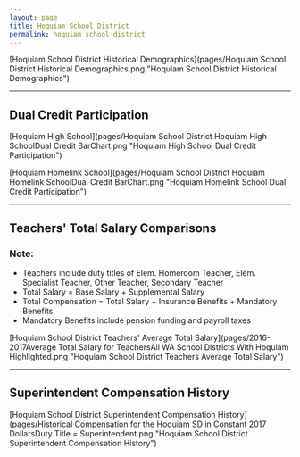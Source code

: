 ```yaml
---
layout: page
title: Hoquiam School District
permalink: hoquiam school district
---
```



[Hoquiam School District Historical Demographics](pages/Hoquiam School District Historical Demographics.png "Hoquiam School District Historical Demographics")

___

## Dual Credit Participation

[Hoquiam High School](pages/Hoquiam School District Hoquiam High SchoolDual Credit BarChart.png "Hoquiam High School Dual Credit Participation")

[Hoquiam Homelink School](pages/Hoquiam School District Hoquiam Homelink SchoolDual Credit BarChart.png "Hoquiam Homelink School Dual Credit Participation")


___

## Teachers' Total Salary Comparisons
### Note:
- Teachers include duty titles of Elem. Homeroom Teacher, Elem. Specialist Teacher, Other Teacher, Secondary Teacher
- Total Salary = Base Salary + Supplemental Salary
- Total Compensation = Total Salary + Insurance Benefits + Mandatory Benefits
- Mandatory Benefits include pension funding and payroll taxes

[Hoquiam School District Teachers' Average Total Salary](pages/2016-2017Average Total Salary for TeachersAll WA School Districts With Hoquiam Highlighted.png "Hoquiam School District Teachers Average Total Salary")


___

## Superintendent Compensation History

[Hoquiam School District Superintendent Compensation History](pages/Historical Compensation for the Hoquiam SD in Constant 2017 DollarsDuty Title = Superintendent.png "Hoquiam School District Superintendent Compensation History")

